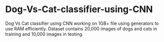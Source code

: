 # Dog-Vs-Cat-classifier-using-CNN
Dog Vs Cat classifier using CNN working on 1GB+ file using generators to use RAM efficiently.
Dataset contains 20,000 images of dogs and cats in training and 10,000 images in testing.
